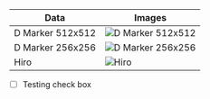 | Data | Images 	| 
|---|---|
| D Marker 512x512  | ![D Marker 512x512](https://prasannaboga.github.io/demo_arjs02/images/red.png "Red")  |
| D Marker 256x256  | ![D Marker 256x256](https://prasannaboga.github.io/demo_arjs02/images/blue.png "Blue") | 
| Hiro  | ![Hiro](https://prasannaboga.github.io/demo_arjs02/images/hiro.png "Hiro")	|

- [ ] Testing check box
